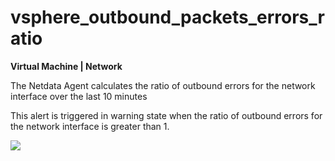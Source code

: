 # vsphere_outbound_packets_errors_ratio

**Virtual Machine | Network**

The Netdata Agent calculates the ratio of outbound errors for the network interface over the last 10 minutes

This alert is triggered in warning state when the ratio of outbound errors for the network interface is greater than 1.

![](https://drive.google.com/uc?export=view&id=1elXR92OQn3sWVGXUCjpGi-NwcLNYE24g)